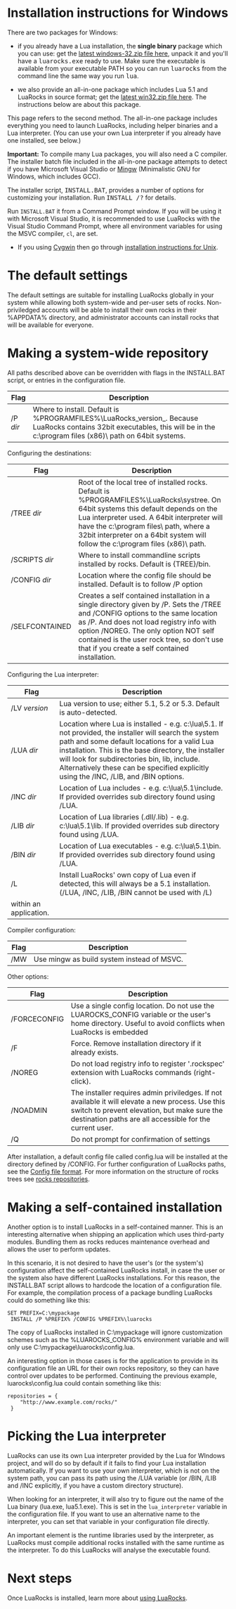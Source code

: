 # Installation instructions for Windows

There are two packages for Windows:

* if you already have a Lua installation, the <b>single binary</b> package
  which you can use: get the [latest windows-32.zip file
  here](http://luarocks.github.io/luarocks/releases), unpack it and you'll
  have a <tt>luarocks.exe</tt> ready to use. Make sure the executable is
  available from your executable PATH so you can run <tt>luarocks</tt> from
  the command line the same way you run <tt>lua</tt>.

* we also provide an all-in-one package which includes Lua 5.1 and LuaRocks in
  source format; get the [latest win32.zip file
  here](http://luarocks.github.io/luarocks/releases). The instructions below
  are about this package.

This page refers to the second method. The all-in-one package includes
everything you need to launch LuaRocks, including helper binaries and a
Lua interpreter. (You can use your own Lua interpreter if you already have
one installed, see below.)

<b>Important:</b> To compile many Lua packages, you will also need a C compiler.
The installer batch file included in the all-in-one package attempts to detect
if you have Microsoft Visual Studio or [Mingw](https://mingw-w64.org) (Minimalistic GNU for Windows, which includes GCC).

The installer script, <tt>INSTALL.BAT</tt>, provides a number of options for
customizing your installation. Run <tt>INSTALL /?</tt> for details.

Run `INSTALL.BAT` it from a Command Prompt window. If you will be using it
with Microsoft Visual Studio, it is recommended to use LuaRocks with the
Visual Studio Command Prompt, where all environment variables for using the
MSVC compiler, `cl`, are set.

* If you using <a href="https://www.cygwin.com/">Cygwin</a> then go through [installation instructions for Unix](installation_instructions_for_unix.md).

# The default settings

The default settings are suitable for installing LuaRocks globally
in your system while allowing both system-wide and per-user sets of rocks.
Non-priviledged accounts will be able to install their own rocks in their
%APPDATA% directory, and administrator accounts can install rocks that
will be available for everyone.

# Making a system-wide repository

All paths described above can be overridden with flags in the INSTALL.BAT script,
or entries in the configuration file.

| Flag | Description |
| ---- | ----------- |
| /P _dir_       | Where to install. Default is %PROGRAMFILES%\LuaRocks\_version_. Because LuaRocks contains 32bit executables, this will be in the c:\program files (x86)\ path on 64bit systems. |


Configuring the destinations:

| Flag | Description |
| ---- | ----------- |
| /TREE _dir_    | Root of the local tree of installed rocks. Default is %PROGRAMFILES%\LuaRocks\systree. On 64bit systems this default depends on the Lua interpreter used. A 64bit interpreter will have the c:\program files\ path, where a 32bit interpreter on a 64bit system will follow the c:\program files (x86)\ path. |
| /SCRIPTS _dir_ | Where to install commandline scripts installed by rocks. Default is {TREE}/bin. |
| /CONFIG _dir_  | Location where the config file should be installed. Default is to follow /P option |
| /SELFCONTAINED   | Creates a self contained installation in a single directory given by /P. Sets the /TREE and /CONFIG options to the same location as /P. And does not load registry info with option /NOREG. The only option NOT self contained is the user rock tree, so don't use that if you create a self contained installation. |


Configuring the Lua interpreter:

| Flag | Description |
| ---- | ----------- |
| /LV _version_  | Lua version to use; either 5.1, 5.2 or 5.3. Default is auto-detected. |
| /LUA _dir_     | Location where Lua is installed - e.g. c:\lua\5.1\. If not provided, the installer will search the system path and some default locations for a valid Lua installation. This is the base directory, the installer will look for subdirectories bin, lib, include. Alternatively these can be specified explicitly using the /INC, /LIB, and /BIN options. |
| /INC _dir_     | Location of Lua includes - e.g. c:\lua\5.1\include. If provided overrides sub directory found using /LUA. |
| /LIB _dir_     | Location of Lua libraries (.dll/.lib) - e.g. c:\lua\5.1\lib. If provided overrides sub directory found using /LUA. |
| /BIN _dir_     | Location of Lua executables - e.g. c:\lua\5.1\bin. If provided overrides sub directory found using /LUA. |
| /L             | Install LuaRocks' own copy of Lua even if detected, this will always be a 5.1 installation. (/LUA, /INC, /LIB, /BIN cannot be used with /L)
within an application. |


Compiler configuration:

| Flag            | Description |
| --------------- | ----------- |
| /MW             | Use mingw as build system instead of MSVC. |

Other options:

| Flag           | Description |
| -------------- | ----------- |
| /FORCECONFIG   | Use a single config location. Do not use the LUAROCKS_CONFIG variable or the user's home directory. Useful to avoid conflicts when LuaRocks is embedded |
| /F             | Force. Remove installation directory if it already exists. |
| /NOREG         | Do not load registry info to register '.rockspec' extension with LuaRocks commands (right-click). |
| /NOADMIN       | The installer requires admin priviledges. If not available it will elevate a new process. Use this switch to prevent elevation, but make sure the destination paths are all accessible for the current user. |
| /Q             | Do not prompt for confirmation of settings |

After installation, a default config file called config.lua will be installed at the directory defined by /CONFIG. For further configuration of LuaRocks paths, see the [Config file format](config_file_format.md). For more information on the structure of rocks trees see [rocks repositories](rocks_repositories.md).

# Making a self-contained installation

Another option is to install LuaRocks in a self-contained manner. This
is an interesting alternative when shipping an application which uses
third-party modules. Bundling them as rocks reduces maintenance overhead
and allows the user to perform updates.

In this scenario, it is not desired to have the user's (or the system's)
configuration affect the self-contained LuaRocks install, in case the
user or the system also have different LuaRocks installations. For this
reason, the INSTALL.BAT script allows to hardcode the location of a
configuration file. For example, the compilation process of a package
bundling LuaRocks could do something like this:

```
SET PREFIX=C:\mypackage
 INSTALL /P %PREFIX% /CONFIG %PREFIX%\luarocks
```

The copy of LuaRocks installed in C:\mypackage will ignore
customization schemes such as the %LUAROCKS_CONFIG% environment variable
and will only use C:\mypackage\luarocks\config.lua.

An interesting option in those cases is for the application to provide
in its configuration file an URL for their own rocks repository, so they
can have control over updates to be performed. Continuing the previous
example, luarocks\config.lua could contain something like this:

```
repositories = {
    "http://www.example.com/rocks/"
 }
```

# Picking the Lua interpreter

LuaRocks can use its own Lua interpreter provided by the Lua for WIndows project,
and will do so by default if it fails to find your Lua installation
automatically. If you want to use your own interpreter, which is not on the system path,
you can pass its path using the /LUA variable (or /BIN, /LIB and /INC explicitly, if
you have a custom directory structure).

When looking for an interpreter, it will also try to figure out the name of
the Lua binary (lua.exe, lua5.1.exe). This is set in the `lua_interpreter`
variable in the configuration file. If you want to use an alternative name to the
interpreter, you can set that variable in your configuration file directly.

An important element is the runtime libraries used by the interpreter, as LuaRocks must
compile additional rocks installed with the same runtime as the interpreter. To do this
LuaRocks will analyse the executable found.

# Next steps

Once LuaRocks is installed, learn more about [using LuaRocks](using_luarocks.md).


